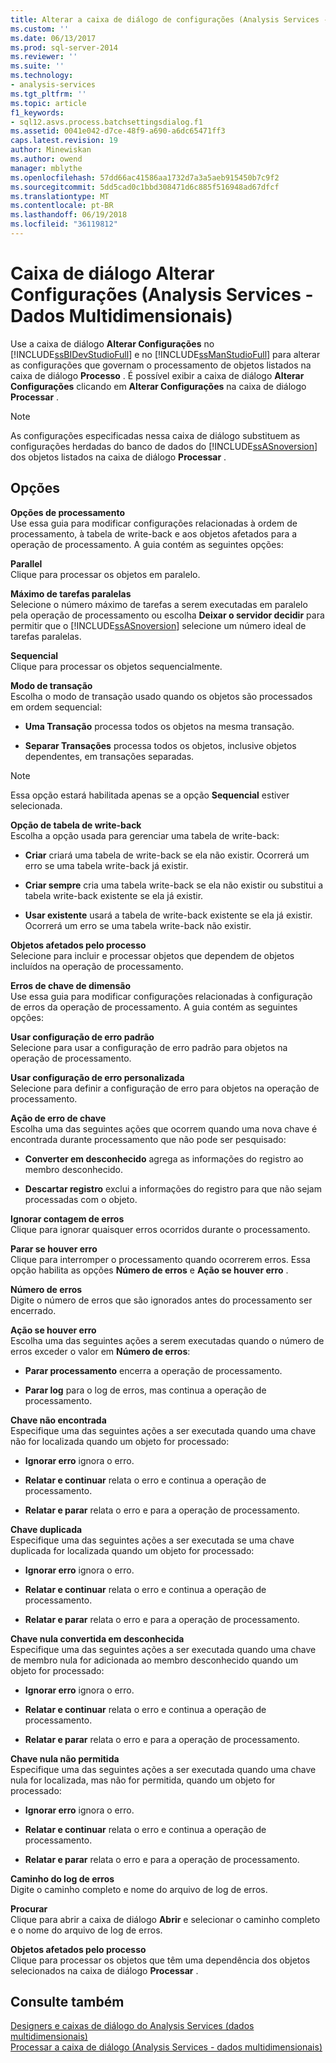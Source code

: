 ```yaml
---
title: Alterar a caixa de diálogo de configurações (Analysis Services - dados multidimensionais) | Microsoft Docs
ms.custom: ''
ms.date: 06/13/2017
ms.prod: sql-server-2014
ms.reviewer: ''
ms.suite: ''
ms.technology:
- analysis-services
ms.tgt_pltfrm: ''
ms.topic: article
f1_keywords:
- sql12.asvs.process.batchsettingsdialog.f1
ms.assetid: 0041e042-d7ce-48f9-a690-a6dc65471ff3
caps.latest.revision: 19
author: Minewiskan
ms.author: owend
manager: mblythe
ms.openlocfilehash: 57dd66ac41586aa1732d7a3a5aeb915450b7c9f2
ms.sourcegitcommit: 5dd5cad0c1bbd308471d6c885f516948ad67dfcf
ms.translationtype: MT
ms.contentlocale: pt-BR
ms.lasthandoff: 06/19/2018
ms.locfileid: "36119812"
---
```

# <a name="change-settings-dialog-box-analysis-services---multidimensional-data"></a>Caixa de diálogo Alterar Configurações (Analysis Services - Dados Multidimensionais)
  Use a caixa de diálogo **Alterar Configurações** no [!INCLUDE[ssBIDevStudioFull](../includes/ssbidevstudiofull-md.md)] e no [!INCLUDE[ssManStudioFull](../includes/ssmanstudiofull-md.md)] para alterar as configurações que governam o processamento de objetos listados na caixa de diálogo **Processo** . É possível exibir a caixa de diálogo **Alterar Configurações** clicando em **Alterar Configurações** na caixa de diálogo **Processar** .  
  
> [!NOTE]  
>  As configurações especificadas nessa caixa de diálogo substituem as configurações herdadas do banco de dados do [!INCLUDE[ssASnoversion](../includes/ssasnoversion-md.md)] dos objetos listados na caixa de diálogo **Processar** .  
  
## <a name="options"></a>Opções  
 **Opções de processamento**  
 Use essa guia para modificar configurações relacionadas à ordem de processamento, à tabela de write-back e aos objetos afetados para a operação de processamento. A guia contém as seguintes opções:  
  
 **Parallel**  
 Clique para processar os objetos em paralelo.  
  
 **Máximo de tarefas paralelas**  
 Selecione o número máximo de tarefas a serem executadas em paralelo pela operação de processamento ou escolha **Deixar o servidor decidir** para permitir que o [!INCLUDE[ssASnoversion](../includes/ssasnoversion-md.md)] selecione um número ideal de tarefas paralelas.  
  
 **Sequencial**  
 Clique para processar os objetos sequencialmente.  
  
 **Modo de transação**  
 Escolha o modo de transação usado quando os objetos são processados em ordem sequencial:  
  
-   **Uma Transação** processa todos os objetos na mesma transação.  
  
-   **Separar Transações** processa todos os objetos, inclusive objetos dependentes, em transações separadas.  
  
> [!NOTE]  
>  Essa opção estará habilitada apenas se a opção **Sequencial** estiver selecionada.  
  
 **Opção de tabela de write-back**  
 Escolha a opção usada para gerenciar uma tabela de write-back:  
  
-   **Criar** criará uma tabela de write-back se ela não existir. Ocorrerá um erro se uma tabela write-back já existir.  
  
-   **Criar sempre** cria uma tabela write-back se ela não existir ou substitui a tabela write-back existente se ela já existir.  
  
-   **Usar existente** usará a tabela de write-back existente se ela já existir. Ocorrerá um erro se uma tabela write-back não existir.  
  
 **Objetos afetados pelo processo**  
 Selecione para incluir e processar objetos que dependem de objetos incluídos na operação de processamento.  
  
 **Erros de chave de dimensão**  
 Use essa guia para modificar configurações relacionadas à configuração de erros da operação de processamento. A guia contém as seguintes opções:  
  
 **Usar configuração de erro padrão**  
 Selecione para usar a configuração de erro padrão para objetos na operação de processamento.  
  
 **Usar configuração de erro personalizada**  
 Selecione para definir a configuração de erro para objetos na operação de processamento.  
  
 **Ação de erro de chave**  
 Escolha uma das seguintes ações que ocorrem quando uma nova chave é encontrada durante processamento que não pode ser pesquisado:  
  
-   **Converter em desconhecido** agrega as informações do registro ao membro desconhecido.  
  
-   **Descartar registro** exclui a informações do registro para que não sejam processadas com o objeto.  
  
 **Ignorar contagem de erros**  
 Clique para ignorar quaisquer erros ocorridos durante o processamento.  
  
 **Parar se houver erro**  
 Clique para interromper o processamento quando ocorrerem erros. Essa opção habilita as opções **Número de erros** e **Ação se houver erro** .  
  
 **Número de erros**  
 Digite o número de erros que são ignorados antes do processamento ser encerrado.  
  
 **Ação se houver erro**  
 Escolha uma das seguintes ações a serem executadas quando o número de erros exceder o valor em **Número de erros**:  
  
-   **Parar processamento** encerra a operação de processamento.  
  
-   **Parar log** para o log de erros, mas continua a operação de processamento.  
  
 **Chave não encontrada**  
 Especifique uma das seguintes ações a ser executada quando uma chave não for localizada quando um objeto for processado:  
  
-   **Ignorar erro** ignora o erro.  
  
-   **Relatar e continuar** relata o erro e continua a operação de processamento.  
  
-   **Relatar e parar** relata o erro e para a operação de processamento.  
  
 **Chave duplicada**  
 Especifique uma das seguintes ações a ser executada se uma chave duplicada for localizada quando um objeto for processado:  
  
-   **Ignorar erro** ignora o erro.  
  
-   **Relatar e continuar** relata o erro e continua a operação de processamento.  
  
-   **Relatar e parar** relata o erro e para a operação de processamento.  
  
 **Chave nula convertida em desconhecida**  
 Especifique uma das seguintes ações a ser executada quando uma chave de membro nula for adicionada ao membro desconhecido quando um objeto for processado:  
  
-   **Ignorar erro** ignora o erro.  
  
-   **Relatar e continuar** relata o erro e continua a operação de processamento.  
  
-   **Relatar e parar** relata o erro e para a operação de processamento.  
  
 **Chave nula não permitida**  
 Especifique uma das seguintes ações a ser executada quando uma chave nula for localizada, mas não for permitida, quando um objeto for processado:  
  
-   **Ignorar erro** ignora o erro.  
  
-   **Relatar e continuar** relata o erro e continua a operação de processamento.  
  
-   **Relatar e parar** relata o erro e para a operação de processamento.  
  
 **Caminho do log de erros**  
 Digite o caminho completo e nome do arquivo de log de erros.  
  
 **Procurar**  
 Clique para abrir a caixa de diálogo **Abrir** e selecionar o caminho completo e o nome do arquivo de log de erros.  
  
 **Objetos afetados pelo processo**  
 Clique para processar os objetos que têm uma dependência dos objetos selecionados na caixa de diálogo **Processar** .  
  
## <a name="see-also"></a>Consulte também  
 [Designers e caixas de diálogo do Analysis Services &#40;dados multidimensionais&#41;](analysis-services-designers-and-dialog-boxes-multidimensional-data.md)   
 [Processar a caixa de diálogo &#40;Analysis Services - dados multidimensionais&#41;](process-dialog-box-analysis-services-multidimensional-data.md)  
  
  